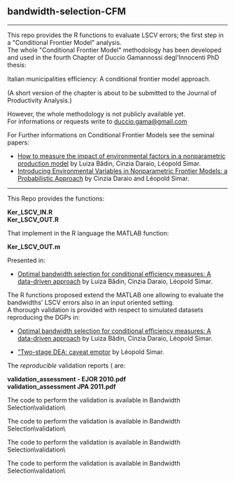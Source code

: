 ## bandwidth-selection-CFM


***
This repo provides the R functions to evaluate LSCV errors; the first step in a "Conditional Frontier Model" analysis.  
The whole "Conditional Frontier Model" methodology has been developed and used in the fourth Chapter of Duccio Gamannossi degl'Innocenti PhD thesis:

Italian municipalities efﬁciency: A conditional frontier model approach.

(A short version of the chapter is about to be submitted to the Journal of Productivity Analysis.)

However, the whole methodology is not publicly available yet.  
For informations or requests write to duccio.gama@gmail.com
 
For Further informations on Conditional Frontier Models see the seminal papers:
* [How to measure the impact of environmental factors in a nonparametric production model](http://www.sciencedirect.com/science/article/pii/S0377221712004833) by Luiza Bădin, Cinzia Daraio, Léopold Simar.
* [Introducing Environmental Variables in Nonparametric Frontier Models: a Probabilistic Approach](http://link.springer.com/article/10.1007/s11123-005-3042-8#page-1) by Cinzia Daraio and Léopold Simar.

***

This Repo provides the functions: 

**Ker_LSCV_IN.R**  
**Ker_LSCV_OUT.R**

That implement in the R language the MATLAB function:

**Ker_LSCV_OUT.m**

Presented in:

* [Optimal bandwidth selection for conditional efficiency measures: A data-driven approach](http://www.sciencedirect.com/science/article/pii/S0377221709002148) by Luiza Bădin, Cinzia Daraio, Léopold Simar.

The R functions proposed extend the MATLAB one allowing to evaluate the bandwidths' LSCV errors also in an input oriented setting.  
A thorough validation is provided with respect to simulated datasets reproducing the DGPs in:

* [Optimal bandwidth selection for conditional efficiency measures: A data-driven approach](http://www.sciencedirect.com/science/article/pii/S0377221709002148) by Luiza Bădin, Cinzia Daraio, Léopold Simar.

* [“Two-stage DEA: caveat emptor](http://link.springer.com/article/10.1007/s11123-011-0230-6) by Léopold Simar.

The *reproducible* validation reports ( are:

**validation_assessment - EJOR 2010.pdf**  
**validation_assessment JPA 2011.pdf**

The code to perform the validation is available in Bandwidth Selection\validation\ 


The code to perform the validation is available in Bandwidth Selection\validation\ 


The code to perform the validation is available in Bandwidth Selection\validation\ 



The code to perform the validation is available in Bandwidth Selection\validation\ 

